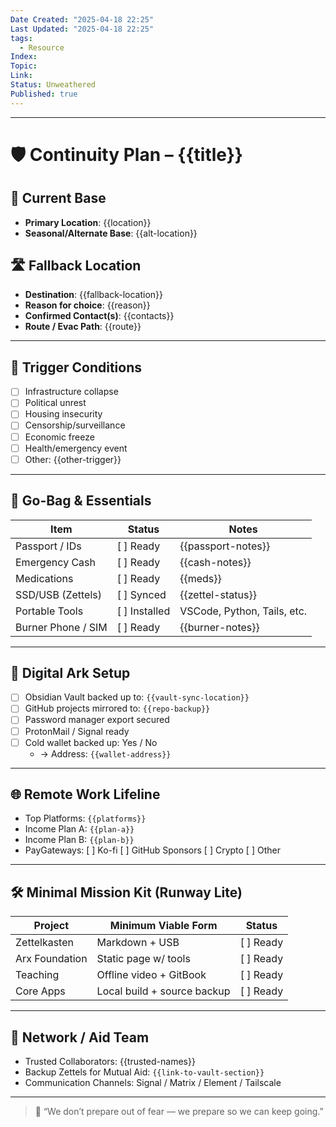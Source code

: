 ```yaml
---
Date Created: "2025-04-18 22:25"
Last Updated: "2025-04-18 22:25"
tags:
  - Resource
Index: 
Topic: 
Link: 
Status: Unweathered
Published: true
---
```

---
# 🛡️ Continuity Plan – {{title}}

## 📍 Current Base
- **Primary Location**: {{location}}
- **Seasonal/Alternate Base**: {{alt-location}}

## 🛣️ Fallback Location
- **Destination**: {{fallback-location}}
- **Reason for choice**: {{reason}}
- **Confirmed Contact(s)**: {{contacts}}
- **Route / Evac Path**: {{route}}

---

## 🚨 Trigger Conditions

- [ ] Infrastructure collapse
- [ ] Political unrest
- [ ] Housing insecurity
- [ ] Censorship/surveillance
- [ ] Economic freeze
- [ ] Health/emergency event
- [ ] Other: {{other-trigger}}

---

## 🧳 Go-Bag & Essentials

| Item | Status | Notes |
|------|--------|-------|
| Passport / IDs | [ ] Ready | {{passport-notes}} |
| Emergency Cash | [ ] Ready | {{cash-notes}} |
| Medications | [ ] Ready | {{meds}} |
| SSD/USB (Zettels) | [ ] Synced | {{zettel-status}} |
| Portable Tools | [ ] Installed | VSCode, Python, Tails, etc. |
| Burner Phone / SIM | [ ] Ready | {{burner-notes}} |

---

## 💾 Digital Ark Setup

- [ ] Obsidian Vault backed up to: `{{vault-sync-location}}`
- [ ] GitHub projects mirrored to: `{{repo-backup}}`
- [ ] Password manager export secured
- [ ] ProtonMail / Signal ready
- [ ] Cold wallet backed up: Yes / No  
  - → Address: `{{wallet-address}}`

---

## 🌐 Remote Work Lifeline

- Top Platforms: `{{platforms}}`
- Income Plan A: `{{plan-a}}`
- Income Plan B: `{{plan-b}}`
- PayGateways: [ ] Ko-fi [ ] GitHub Sponsors [ ] Crypto [ ] Other

---

## 🛠️ Minimal Mission Kit (Runway Lite)

| Project | Minimum Viable Form | Status |
|---------|----------------------|--------|
| Zettelkasten | Markdown + USB | [ ] Ready |
| Arx Foundation | Static page w/ tools | [ ] Ready |
| Teaching | Offline video + GitBook | [ ] Ready |
| Core Apps | Local build + source backup | [ ] Ready |

---

## 🧠 Network / Aid Team

- Trusted Collaborators: {{trusted-names}}
- Backup Zettels for Mutual Aid: `{{link-to-vault-section}}`
- Communication Channels: Signal / Matrix / Element / Tailscale

---

> 🧭 “We don’t prepare out of fear — we prepare so we can keep going.”

